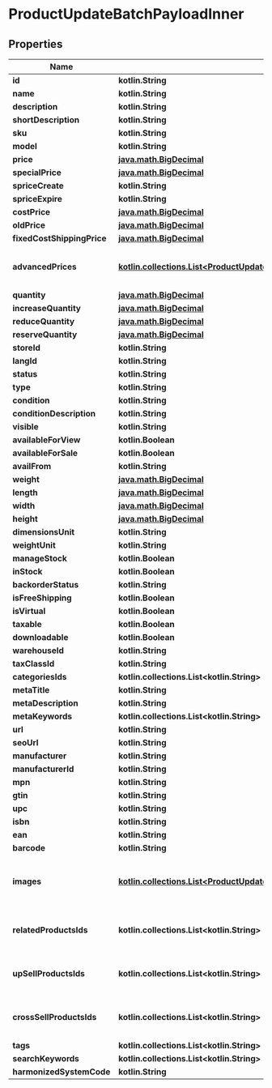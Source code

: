 
# ProductUpdateBatchPayloadInner

## Properties
| Name | Type | Description | Notes |
| ------------ | ------------- | ------------- | ------------- |
| **id** | **kotlin.String** |  |  |
| **name** | **kotlin.String** |  |  [optional] |
| **description** | **kotlin.String** |  |  [optional] |
| **shortDescription** | **kotlin.String** |  |  [optional] |
| **sku** | **kotlin.String** |  |  [optional] |
| **model** | **kotlin.String** |  |  [optional] |
| **price** | [**java.math.BigDecimal**](java.math.BigDecimal.md) |  |  [optional] |
| **specialPrice** | [**java.math.BigDecimal**](java.math.BigDecimal.md) |  |  [optional] |
| **spriceCreate** | **kotlin.String** |  |  [optional] |
| **spriceExpire** | **kotlin.String** |  |  [optional] |
| **costPrice** | [**java.math.BigDecimal**](java.math.BigDecimal.md) |  |  [optional] |
| **oldPrice** | [**java.math.BigDecimal**](java.math.BigDecimal.md) |  |  [optional] |
| **fixedCostShippingPrice** | [**java.math.BigDecimal**](java.math.BigDecimal.md) |  |  [optional] |
| **advancedPrices** | [**kotlin.collections.List&lt;ProductUpdateBatchPayloadInnerAdvancedPricesInner&gt;**](ProductUpdateBatchPayloadInnerAdvancedPricesInner.md) | If an empty array is passed, all entries will be deleted when the &#39;nested_items_update_behaviour&#39; parameter is set to &#39;replace&#39;. |  [optional] |
| **quantity** | [**java.math.BigDecimal**](java.math.BigDecimal.md) |  |  [optional] |
| **increaseQuantity** | [**java.math.BigDecimal**](java.math.BigDecimal.md) |  |  [optional] |
| **reduceQuantity** | [**java.math.BigDecimal**](java.math.BigDecimal.md) |  |  [optional] |
| **reserveQuantity** | [**java.math.BigDecimal**](java.math.BigDecimal.md) |  |  [optional] |
| **storeId** | **kotlin.String** |  |  [optional] |
| **langId** | **kotlin.String** |  |  [optional] |
| **status** | **kotlin.String** |  |  [optional] |
| **type** | **kotlin.String** |  |  [optional] |
| **condition** | **kotlin.String** |  |  [optional] |
| **conditionDescription** | **kotlin.String** |  |  [optional] |
| **visible** | **kotlin.String** |  |  [optional] |
| **availableForView** | **kotlin.Boolean** |  |  [optional] |
| **availableForSale** | **kotlin.Boolean** |  |  [optional] |
| **availFrom** | **kotlin.String** |  |  [optional] |
| **weight** | [**java.math.BigDecimal**](java.math.BigDecimal.md) |  |  [optional] |
| **length** | [**java.math.BigDecimal**](java.math.BigDecimal.md) |  |  [optional] |
| **width** | [**java.math.BigDecimal**](java.math.BigDecimal.md) |  |  [optional] |
| **height** | [**java.math.BigDecimal**](java.math.BigDecimal.md) |  |  [optional] |
| **dimensionsUnit** | **kotlin.String** |  |  [optional] |
| **weightUnit** | **kotlin.String** |  |  [optional] |
| **manageStock** | **kotlin.Boolean** |  |  [optional] |
| **inStock** | **kotlin.Boolean** |  |  [optional] |
| **backorderStatus** | **kotlin.String** |  |  [optional] |
| **isFreeShipping** | **kotlin.Boolean** |  |  [optional] |
| **isVirtual** | **kotlin.Boolean** |  |  [optional] |
| **taxable** | **kotlin.Boolean** |  |  [optional] |
| **downloadable** | **kotlin.Boolean** |  |  [optional] |
| **warehouseId** | **kotlin.String** |  |  [optional] |
| **taxClassId** | **kotlin.String** |  |  [optional] |
| **categoriesIds** | **kotlin.collections.List&lt;kotlin.String&gt;** |  |  [optional] |
| **metaTitle** | **kotlin.String** |  |  [optional] |
| **metaDescription** | **kotlin.String** |  |  [optional] |
| **metaKeywords** | **kotlin.collections.List&lt;kotlin.String&gt;** |  |  [optional] |
| **url** | **kotlin.String** |  |  [optional] |
| **seoUrl** | **kotlin.String** |  |  [optional] |
| **manufacturer** | **kotlin.String** |  |  [optional] |
| **manufacturerId** | **kotlin.String** |  |  [optional] |
| **mpn** | **kotlin.String** |  |  [optional] |
| **gtin** | **kotlin.String** |  |  [optional] |
| **upc** | **kotlin.String** |  |  [optional] |
| **isbn** | **kotlin.String** |  |  [optional] |
| **ean** | **kotlin.String** |  |  [optional] |
| **barcode** | **kotlin.String** |  |  [optional] |
| **images** | [**kotlin.collections.List&lt;ProductUpdateBatchPayloadInnerImagesInner&gt;**](ProductUpdateBatchPayloadInnerImagesInner.md) | Property &#39;nested_items_update_behaviour&#39; does not apply. Specified items will be added to existing product images |  [optional] |
| **relatedProductsIds** | **kotlin.collections.List&lt;kotlin.String&gt;** | If an empty array is passed, all entries will be deleted when the &#39;nested_items_update_behaviour&#39; parameter is set to &#39;replace&#39;. |  [optional] |
| **upSellProductsIds** | **kotlin.collections.List&lt;kotlin.String&gt;** | If an empty array is passed, all entries will be deleted when the &#39;nested_items_update_behaviour&#39; parameter is set to &#39;replace&#39;. |  [optional] |
| **crossSellProductsIds** | **kotlin.collections.List&lt;kotlin.String&gt;** | If an empty array is passed, all entries will be deleted when the &#39;nested_items_update_behaviour&#39; parameter is set to &#39;replace&#39;. |  [optional] |
| **tags** | **kotlin.collections.List&lt;kotlin.String&gt;** |  |  [optional] |
| **searchKeywords** | **kotlin.collections.List&lt;kotlin.String&gt;** |  |  [optional] |
| **harmonizedSystemCode** | **kotlin.String** |  |  [optional] |



